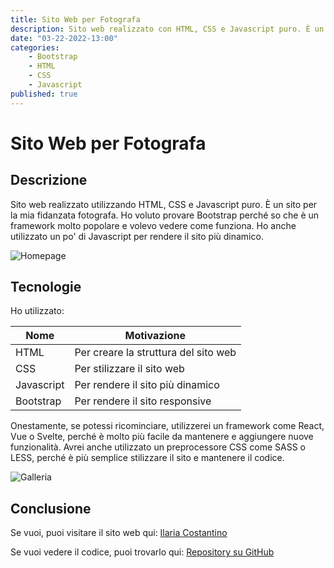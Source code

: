 ```yaml
---
title: Sito Web per Fotografa
description: Sito web realizzato con HTML, CSS e Javascript puro. È un sito per la mia fidanzata fotografa.
date: "03-22-2022-13:00"
categories: 
    - Bootstrap
    - HTML
    - CSS
    - Javascript
published: true
---
```


# Sito Web per Fotografa

## Descrizione
Sito web realizzato utilizzando HTML, CSS e Javascript puro. È un sito per la mia fidanzata fotografa. Ho voluto provare Bootstrap perché so che è un framework molto popolare e volevo vedere come funziona. Ho anche utilizzato un po' di Javascript per rendere il sito più dinamico.

![Homepage](https://i.imgur.com/OSDbV6S.png)

## Tecnologie
Ho utilizzato:

| Nome | Motivazione |
| ------ | ------ |
| HTML | Per creare la struttura del sito web |
| CSS | Per stilizzare il sito web |
| Javascript | Per rendere il sito più dinamico |
| Bootstrap | Per rendere il sito responsive |

Onestamente, se potessi ricominciare, utilizzerei un framework come React, Vue o Svelte, perché è molto più facile da mantenere e aggiungere nuove funzionalità. Avrei anche utilizzato un preprocessore CSS come SASS o LESS, perché è più semplice stilizzare il sito e mantenere il codice.

![Galleria](https://i.imgur.com/YgRHuEc.gif)

## Conclusione

Se vuoi, puoi visitare il sito web qui:
[Ilaria Costantino](https://ilariacostantino.netlify.app/)

Se vuoi vedere il codice, puoi trovarlo qui:
[Repository su GitHub](https://github.com/danieleavolio/sitoIlariaCosthPhoto)
```


